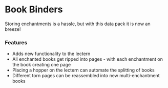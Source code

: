 # Book Binders<!--$headerTitle--><!--$pmc:delete-->

Storing enchantments is a hassle, but with this data pack it is now an breeze!<!--$pmc:headerSize-->

### Features
- Adds new functionality to the lectern
- All enchanted books get ripped into pages - with each enchantment on the book creating one page
- Placing a hopper on the lectern can automate the splitting of books
- Different torn pages can be reassembled into new multi-enchantment books

